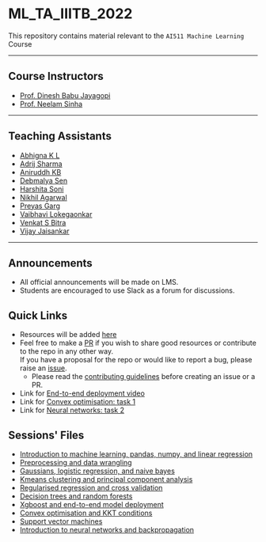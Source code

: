 # ML_TA_IIITB_2022
This repository contains material relevant to the `AI511 Machine Learning` Course

---

## Course Instructors
- [Prof. Dinesh Babu Jayagopi](https://www.iiitb.ac.in/faculty/dinesh-babu-jayagopi)
- [Prof. Neelam Sinha](https://www.iiitb.ac.in/faculty/neelam-sinha)

---

## Teaching Assistants
- [Abhigna K L](https://github.com/alpineFrost)
- [Adrij Sharma](https://github.com/adrijsharma0408)
- [Aniruddh KB](https://github.com/aniruddhkb)
- [Debmalya Sen](https://github.com/DEBMALYASEN)
- [Harshita Soni](https://github.com/soni-H)
- [Nikhil Agarwal](https://github.com/nikhil0360)
- [Preyas Garg](https://github.com/preyasgarg)
- [Vaibhavi Lokegaonkar](https://github.com/Vaibhavi1707)
- [Venkat S Bitra](https://github.com/VenkatSBitra)
- [Vijay Jaisankar](https://github.com/vijay-jaisankar)

---

## Announcements
- All official announcements will be made on LMS.
- Students are encouraged to use Slack as a forum for discussions.

## Quick Links
- Resources will be added [here](./RESOURCES.md)
- Feel free to make a [PR](https://docs.github.com/en/desktop/contributing-and-collaborating-using-github-desktop/working-with-your-remote-repository-on-github-or-github-enterprise/creating-an-issue-or-pull-request) if you wish to share good resources or contribute to the repo in any other way.   
If you have a proposal for the repo or would like to report a bug, please raise an [issue](https://github.com/vijay-jaisankar/ML_TA_IIITB_2022/issues/new). 
  - Please read the [contributing guidelines](./CONTRIBUTING.md) before creating an issue or a PR.
- Link for [End-to-end deployment video](https://www.youtube.com/watch?v=4f3Q21dH92Y)
- Link for [Convex optimisation: task 1](./task-1-convexopt/)
- Link for [Neural networks: task 2](./task-2-nn)

## Sessions' Files
- [Introduction to machine learning, pandas, numpy, and linear regression](./session-1-intro-to-ml-pandas-numpy/)
- [Preprocessing and data wrangling](./session-2-preprocessing-data/)
- [Gaussians, logistic regression, and naive bayes](./session-3-gaussians-logistic-regression-naive-bayes/)
- [Kmeans clustering and principal component analysis](./session-4-kmeans-pca/)
- [Regularised regression and cross validation](./session-5-regularisation-cross-validation/)
- [Decision trees and random forests](./session-6-decision-trees-random-forest/)
- [Xgboost and end-to-end model deployment](./session-7-deployment-xgboost/)
- [Convex optimisation and KKT conditions](./session-8-convex-optimisation/)
- [Support vector machines](./session-9-support-vector-machines/)
- [Introduction to neural networks and backpropagation](./session-10-intro-to-neural-networks/)
